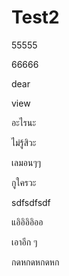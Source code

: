 # Test2

55555

66666


dear  

view

อะไรนะ

ไม่รู้สิวะ

เลมอนๆๆ

กูใครวะ

sdfsdfsdf

แอิอิอิอิออ

เอาอีก ๆ

กดหกดหกดหก

